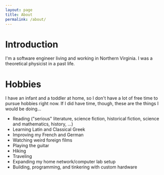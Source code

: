```yaml
---
layout: page
title: About
permalink: /about/
---
```


# Introduction #

I'm a software engineer living and working in Northern Virginia.  I
was a theoretical physicist in a past life.

# Hobbies #

I have an infant and a toddler at home, so I don't have a lot of free
time to pursue hobbies right now.  If I did have time, though, these
are the things I would be doing...

* Reading ("serious" literature, science fiction, historical fiction,
  science and mathematics, history, ...)
* Learning Latin and Classical Greek
* Improving my French and German
* Watching weird foreign films
* Playing the guitar
* Hiking
* Traveling
* Expanding my home network/computer lab setup
* Building, programming, and tinkering with custom hardware
